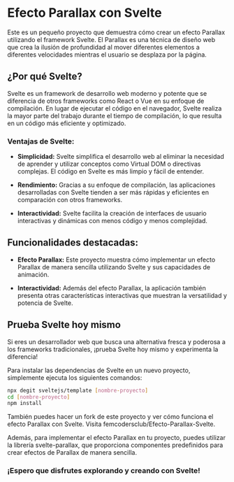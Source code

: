 # Efecto Parallax con Svelte

Este es un pequeño proyecto que demuestra cómo crear un efecto Parallax utilizando el framework Svelte. El Parallax es una técnica de diseño web que crea la ilusión de profundidad al mover diferentes elementos a diferentes velocidades mientras el usuario se desplaza por la página.

## ¿Por qué Svelte?

Svelte es un framework de desarrollo web moderno y potente que se diferencia de otros frameworks como React o Vue en su enfoque de compilación. En lugar de ejecutar el código en el navegador, Svelte realiza la mayor parte del trabajo durante el tiempo de compilación, lo que resulta en un código más eficiente y optimizado.

### Ventajas de Svelte:

- **Simplicidad:** Svelte simplifica el desarrollo web al eliminar la necesidad de aprender y utilizar conceptos como Virtual DOM o directivas complejas. El código en Svelte es más limpio y fácil de entender.

- **Rendimiento:** Gracias a su enfoque de compilación, las aplicaciones desarrolladas con Svelte tienden a ser más rápidas y eficientes en comparación con otros frameworks.

- **Interactividad:** Svelte facilita la creación de interfaces de usuario interactivas y dinámicas con menos código y menos complejidad.

## Funcionalidades destacadas:

- **Efecto Parallax:** Este proyecto muestra cómo implementar un efecto Parallax de manera sencilla utilizando Svelte y sus capacidades de animación.

- **Interactividad:** Además del efecto Parallax, la aplicación también presenta otras características interactivas que muestran la versatilidad y potencia de Svelte.

## Prueba Svelte hoy mismo

Si eres un desarrollador web que busca una alternativa fresca y poderosa a los frameworks tradicionales, ¡prueba Svelte hoy mismo y experimenta la diferencia!

Para instalar las dependencias de Svelte en un nuevo proyecto, simplemente ejecuta los siguientes comandos:

```bash
npx degit sveltejs/template [nombre-proyecto]
cd [nombre-proyecto]
npm install
```

También puedes hacer un fork de este proyecto y ver cómo funciona el efecto Parallax con Svelte. Visita femcodersclub/Efecto-Parallax-Svelte.

Además, para implementar el efecto Parallax en tu proyecto, puedes utilizar la librería svelte-parallax, que proporciona componentes predefinidos para crear efectos de Parallax de manera sencilla.

### ¡Espero que disfrutes explorando y creando con Svelte!


